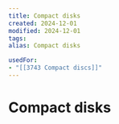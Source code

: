 ```yaml
---
title: Compact disks
created: 2024-12-01
modified: 2024-12-01
tags: 
alias: Compact disks

usedFor:
- "[[3743 Compact discs]]"
---
```

# Compact disks
